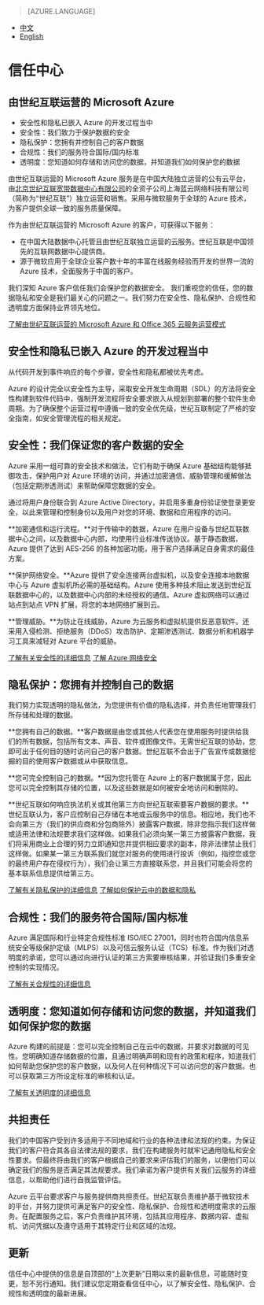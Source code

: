 > [AZURE.LANGUAGE]
- [中文](/support/trust-center/)
- [English](/support/trust-center-en/)

# 信任中心
## 由世纪互联运营的 Microsoft Azure
 
* 安全性和隐私已嵌入 Azure 的开发过程当中
* 安全性：我们致力于保护数据的安全
* 隐私保护：您拥有并控制自己的客户数据
* 合规性：我们的服务符合国际/国内标准
* 透明度：您知道如何存储和访问您的数据，并知道我们如何保护您的数据
 
 <tags ms.service="trust-center" ms.date="12/2015" wacn.date="12/2015" wacn.lang="cn"/>
 
由世纪互联运营的 Microsoft Azure 服务是在中国大陆独立运营的公有云平台，由[北京世纪互联宽带数据中心有限公司](http://www.ch.21vianet.com/)的全资子公司上海蓝云网络科技有限公司（简称为“世纪互联”）独立运营和销售。采用与微软服务于全球的 Azure 技术，为客户提供全球一致的服务质量保障。

作为由世纪互联运营的 Microsoft Azure 的客户，可获得以下服务：

* 在中国大陆数据中心托管且由世纪互联独立运营的云服务。世纪互联是中国领先的互联网数据中心提供商。
* 源于微软应用于全球企业客户数十年的丰富在线服务经验而开发的世界一流的 Azure 技术，全面服务于中国的客户。

我们深知 Azure 客户信任我们会保护您的数据安全。 我们重视您的信任，您的数据隐私和安全是我们最关心的问题之一。我们努力在安全性、隐私保护、合规性和透明度方面保持业界领先地位。

[了解由世纪互联运营的 Microsoft Azure 和 Office 365 云服务运营模式](https://wacnppe.blob.core.chinacloudapi.cn/marketing-resource/documents/Windows_Azure_and_Office_365_cloud_services_business_model_operated_by_21Vianet12.pdf)

## 安全性和隐私已嵌入 Azure 的开发过程当中

从代码开发到事件响应的每个步骤，安全性和隐私都被优先考虑。

Azure 的设计完全以安全性为主导，采取安全开发生命周期（SDL）的方法将安全性构建到软件代码中，强制开发流程将安全要求嵌入从规划到部署的整个软件生命周期。为了确保整个运营过程中遵循一致的安全优先级，世纪互联制定了严格的安全指南，如安全管理流程的相关规定。

## 安全性：我们保证您的客户数据的安全

Azure 采用一组可靠的安全技术和做法，它们有助于确保 Azure 基础结构能够抵御攻击，保护用户对 Azure 环境的访问，并通过加密通信、威胁管理和缓解做法（包括定期渗透测试）来帮助保障您数据的安全。

通过将用户身份联合到 Azure Active Directory，并启用多重身份验证使登录更安全，以此来管理和控制身份以及用户对您的环境、数据和应用程序的访问。

**加密通信和运行流程。**对于传输中的数据，Azure 在用户设备与世纪互联数据中心之间，以及数据中心内部，均使用行业标准传送协议。基于静态数据，Azure 提供了达到 AES-256 的各种加密功能，用于客户选择满足自身需求的最佳方案。

**保护网络安全。**Azure 提供了安全连接两台虚拟机，以及安全连接本地数据中心与 Azure 虚拟机所必需的基础结构。Azure 使用多种技术阻止发送到世纪互联数据中心的，以及数据中心内部的未经授权的通信。Azure 虚拟网络可以通过站点到站点 VPN 扩展，将您的本地网络扩展到云。

**管理威胁。**为防止在线威胁，Azure 为云服务和虚拟机提供反恶意软件。还采用入侵检测、拒绝服务（DDoS）攻击防护、定期渗透测试、数据分析和机器学习工具来减轻对 Azure 平台的威胁。

[了解有关安全性的详细信息](/support/trust-center/security/)
[了解 Azure 网络安全](https://wacnstorage.blob.core.chinacloudapi.cn/marketing-resource/documents/AzureNetworkSecurity_v3_Feb2015_CN_20151214.pdf)

## 隐私保护：您拥有并控制自己的数据

我们努力实现透明的隐私做法，为您提供有价值的隐私选择，并负责任地管理我们所存储和处理的数据。

**您拥有自己的数据。**客户数据是由您或其他人代表您在使用服务时提供给我们的所有数据，包括所有文本、声音、软件或图像文件。无需世纪互联的协助，您即可出于任何目的随时访问自己的客户数据。世纪互联不会出于广告宣传或数据挖掘的目的使用客户数据或从中获取信息。

**您可完全控制自己的数据。**因为您托管在 Azure 上的客户数据属于您，因此您可以完全控制其存储的位置，以及这些数据是如何被安全地访问和删除的。

**世纪互联如何响应执法机关或其他第三方向世纪互联索要客户数据的要求。**世纪互联认为，客户应控制自己存储在本地或云服务中的信息。相应地，我们也不会向第三方（我们的供应商和分包商除外）披露客户数据，除非您指示我们这样做或适用法律和法规要求我们这样做。如果我们必须向某一第三方披露客户数据，我们将采用商业上合理的努力立即通知您并提供相应要求的副本，除非法律禁止我们这样做。如果某一第三方联系我们就您对服务的使用进行投诉（例如，指控您或您的最终用户存在侵权行为），我们会让第三方直接联系您，并且我们可能会将您的基本联系信息提供给第三方。

[了解有关隐私保护的详细信息](/support/trust-center/privacy/)
[了解如何保护云中的数据和隐私](https://wacnstorage.blob.core.chinacloudapi.cn/marketing-resource/documents/Protecting_Data_and_Privacy_in_the_Cloud_CN_final20160125.pdf)

## 合规性：我们的服务符合国际/国内标准

Azure 满足国际和行业特定合规性标准 ISO/IEC 27001，同时也符合国内信息系统安全等级保护定级（MLPS）以及可信云服务认证（TCS）标准。作为我们对透明度的承诺，您可以通过向进行认证的第三方索要审核结果，并验证我们多重安全控制的实现情况。

[了解有关合规性的详细信息](/support/trust-center/compliance/)

## 透明度：您知道如何存储和访问您的数据，并知道我们如何保护您的数据

Azure 构建的前提是：您可以完全控制自己在云中的数据，并要求对数据的可见性。您明确知道存储数据的位置，且通过明确声明和现有的政策和程序，知道我们如何帮助您保护您的客户数据，以及何人在何种情况下可以访问您的客户数据。也可以获取第三方所设定标准的审核和认证。

[了解有关透明度的详细信息](/support/trust-center/transparency/)

## 共担责任

我们的中国客户受到许多适用于不同地域和行业的各种法律和法规的约束。为保证我们的客户符合其各自法律法规的要求，我们在构建服务时就牢记通用隐私和安全性要求。但最终将由我们的客户根据自己的要求来评估我们的服务，以便他们可以确定我们的服务是否满足其法规要求。我们承诺为客户提供有关我们云服务的详细信息，以帮助他们进行自我监管评估。

Azure 云平台要求客户与服务提供商共担责任。世纪互联负责维护基于微软技术的平台，并努力提供可满足客户的安全性、隐私保护、合规性和透明度需求的云服务。在配置服务之后，客户负责维护其环境，包括其应用程序、数据内容、虚拟机、访问凭据以及遵守适用于其特定行业和区域的法规。

## 更新

信任中心中提供的信息是自顶部的“上次更新”日期以来的最新信息，可能随时变更，恕不另行通知。我们建议您定期查看信任中心，以了解安全性、隐私保护、合规性和透明度的最新进展。
